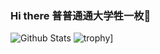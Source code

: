 ### Hi there 普普通通大学牲一枚👋

<!--
**JessBobby/JessBobby** is a ✨ _special_ ✨ repository because its `README.md` (this file) appears on your GitHub profile.

Here are some ideas to get you started:

- 🔭 I’m currently working on ...
- 🌱 I’m currently learning ...
- 👯 I’m looking to collaborate on ...
- 🤔 I’m looking for help with ...
- 💬 Ask me about ...
- 📫 How to reach me: ...
- 😄 Pronouns: ...
- ⚡ Fun fact: ...
-->
![Github Stats](https://github-readme-stats.vercel.app/api?username=JessBobby&show_icons=true&theme=dark&count_private=true)
![trophy](https://github-profile-trophy.vercel.app/?username=JessBobby)]
